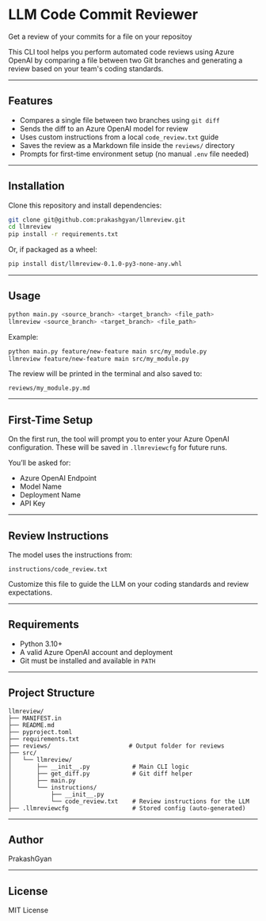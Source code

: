 # LLM Code Commit Reviewer

Get a review of your commits for a file on your repositoy

This CLI tool helps you perform automated code reviews using Azure OpenAI by comparing a file between two Git branches and generating a review based on your team's coding standards.

---

## Features

- Compares a single file between two branches using `git diff`
- Sends the diff to an Azure OpenAI model for review
- Uses custom instructions from a local `code_review.txt` guide
- Saves the review as a Markdown file inside the `reviews/` directory
- Prompts for first-time environment setup (no manual `.env` file needed)

---

## Installation

Clone this repository and install dependencies:

```bash
git clone git@github.com:prakashgyan/llmreview.git
cd llmreview
pip install -r requirements.txt
```

Or, if packaged as a wheel:

```bash
pip install dist/llmreview-0.1.0-py3-none-any.whl
```

---

## Usage

```bash
python main.py <source_branch> <target_branch> <file_path>
llmreview <source_branch> <target_branch> <file_path>
```

Example:

```bash
python main.py feature/new-feature main src/my_module.py
llmreview feature/new-feature main src/my_module.py
```

The review will be printed in the terminal and also saved to:

```
reviews/my_module.py.md
```

---

## First-Time Setup

On the first run, the tool will prompt you to enter your Azure OpenAI configuration. These will be saved in `.llmreviewcfg` for future runs.

You’ll be asked for:

- Azure OpenAI Endpoint
- Model Name
- Deployment Name
- API Key

---

## Review Instructions

The model uses the instructions from:

```
instructions/code_review.txt
```
Customize this file to guide the LLM on your coding standards and review expectations.

---


## Requirements

- Python 3.10+
- A valid Azure OpenAI account and deployment
- Git must be installed and available in `PATH`

---

## Project Structure

```
llmreview/
├── MANIFEST.in
├── README.md
├── pyproject.toml
├── requirements.txt
├── reviews/                      # Output folder for reviews
├── src/
│   └── llmreview/
│       ├── __init__.py            # Main CLI logic
│       ├── get_diff.py            # Git diff helper
│       ├── main.py
│       └── instructions/
│           ├── __init__.py
│           └── code_review.txt    # Review instructions for the LLM
├── .llmreviewcfg                  # Stored config (auto-generated)
```

---

## Author

PrakashGyan

---

## License

MIT License
